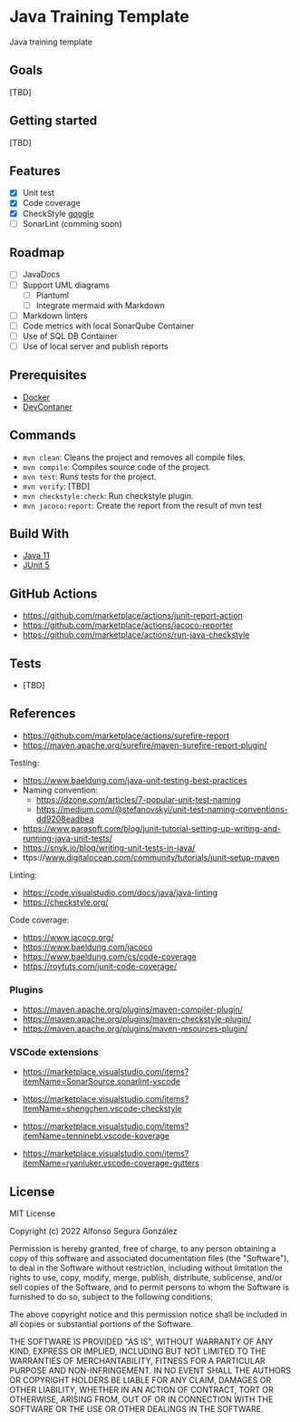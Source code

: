 # Java Training Template

Java training template

## Goals

[TBD]

## Getting started

[TBD]

## Features

- [x] Unit test  
- [x] Code coverage
- [x] CheckStyle [google](https://google.github.io/styleguide/javaguide.html)
- [ ] SonarLint (comming soon)

## Roadmap

- [ ] JavaDocs
- [ ] Support UML diagrams
  - [ ] Plantuml
  - [ ] Integrate mermaid with Markdown
- [ ] Markdown linters
- [ ] Code metrics with local SonarQube Container
- [ ] Use of SQL DB Container
- [ ] Use of local server and publish reports

## Prerequisites

- [Docker](https://www.docker.com/)
- [DevContaner](https://code.visualstudio.com/docs/devcontainers/containers)

## Commands

- `mvn clean`: Cleans the project and removes all compile files.
- `mvn compile`: Compiles source code of the project.
- `mvn test`: Runs tests for the project.
- `mvn verify`: [TBD]
- `mvn checkstyle:check`: Run checkstyle plugin.
- `mvn jacoco:report`: Create the report from the result of mvn test

## Build With

- [Java 11](https://docs.oracle.com/en/java/javase/11/docs/api/index.html)
- [JUnit 5](https://junit.org/junit5/)

## GitHub Actions

- https://github.com/marketplace/actions/junit-report-action
- https://github.com/marketplace/actions/jacoco-reporter
- https://github.com/marketplace/actions/run-java-checkstyle

## Tests

- [TBD]

## References

- https://github.com/marketplace/actions/surefire-report
- https://maven.apache.org/surefire/maven-surefire-report-plugin/

Testing:
- https://www.baeldung.com/java-unit-testing-best-practices
- Naming convention:
  - https://dzone.com/articles/7-popular-unit-test-naming
  - https://medium.com/@stefanovskyi/unit-test-naming-conventions-dd9208eadbea
- https://www.parasoft.com/blog/junit-tutorial-setting-up-writing-and-running-java-unit-tests/
- https://snyk.io/blog/writing-unit-tests-in-java/
- ttps://www.digitalocean.com/community/tutorials/junit-setup-maven

Linting:

- https://code.visualstudio.com/docs/java/java-linting
- https://checkstyle.org/

Code coverage:

- https://www.jacoco.org/
- https://www.baeldung.com/jacoco
- https://www.baeldung.com/cs/code-coverage
- https://roytuts.com/junit-code-coverage/

### Plugins

- https://maven.apache.org/plugins/maven-compiler-plugin/
- https://maven.apache.org/plugins/maven-checkstyle-plugin/
- https://maven.apache.org/plugins/maven-resources-plugin/

### VSCode extensions

- https://marketplace.visualstudio.com/items?itemName=SonarSource.sonarlint-vscode
- https://marketplace.visualstudio.com/items?itemName=shengchen.vscode-checkstyle

- https://marketplace.visualstudio.com/items?itemName=tenninebt.vscode-koverage
- https://marketplace.visualstudio.com/items?itemName=ryanluker.vscode-coverage-gutters

## License

MIT License

Copyright (c) 2022 Alfonso Segura González

Permission is hereby granted, free of charge, to any person obtaining a copy of this software and associated documentation files (the "Software"), to deal in the Software without restriction, including without limitation the rights to use, copy, modify, merge, publish, distribute, sublicense, and/or sell copies of the Software, and to permit persons to whom the Software is furnished to do so, subject to the following conditions:

The above copyright notice and this permission notice shall be included in all copies or substantial portions of the Software.

THE SOFTWARE IS PROVIDED "AS IS", WITHOUT WARRANTY OF ANY KIND, EXPRESS OR
IMPLIED, INCLUDING BUT NOT LIMITED TO THE WARRANTIES OF MERCHANTABILITY, FITNESS
FOR A PARTICULAR PURPOSE AND NON-INFRINGEMENT. IN NO EVENT SHALL THE AUTHORS OR
COPYRIGHT HOLDERS BE LIABLE FOR ANY CLAIM, DAMAGES OR OTHER LIABILITY, WHETHER
IN AN ACTION OF CONTRACT, TORT OR OTHERWISE, ARISING FROM, OUT OF OR IN
CONNECTION WITH THE SOFTWARE OR THE USE OR OTHER DEALINGS IN THE SOFTWARE.
